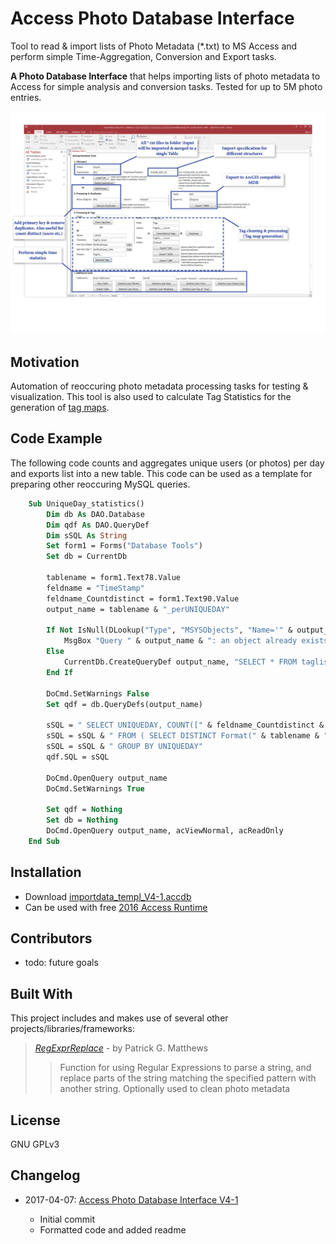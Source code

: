 Access Photo Database Interface
=============
Tool to read & import lists of Photo Metadata (*.txt) to MS Access and perform simple Time-Aggregation, Conversion and Export tasks.

**A Photo Database Interface** that helps importing lists of photo metadata to Access for simple analysis and conversion tasks. Tested for up to 5M photo entries.

![photo Database Interface](interface.png?raw=true)

## Motivation

Automation of reoccuring photo metadata processing tasks for testing & visualization. This tool is also used to calculate Tag Statistics for the generation of [tag maps](https://www.flickr.com/photos/64974314@N08/albums/72157628868173205).

## Code Example

The following code counts and aggregates unique users (or photos) per day and exports list into a new table. This code can be used as a template for preparing other reoccuring MySQL queries.

```vb
    Sub UniqueDay_statistics()
		Dim db As DAO.Database
		Dim qdf As DAO.QueryDef
		Dim sSQL As String
		Set form1 = Forms("Database Tools")
		Set db = CurrentDb

		tablename = form1.Text78.Value
		feldname = "TimeStamp"
		feldname_Countdistinct = form1.Text90.Value
		output_name = tablename & "_perUNIQUEDAY"

		If Not IsNull(DLookup("Type", "MSYSObjects", "Name='" & output_name & "'")) Then
			MsgBox "Query " & output_name & ": an object already exists with this name, using this one instead."
		Else
			CurrentDb.CreateQueryDef output_name, "SELECT * FROM taglist_templ"
		End If

		DoCmd.SetWarnings False
		Set qdf = db.QueryDefs(output_name)
	 
		sSQL = " SELECT UNIQUEDAY, COUNT([" & feldname_Countdistinct & "]) AS " & feldname_Countdistinct & "_COUNT"
		sSQL = sSQL & " FROM ( SELECT DISTINCT Format(" & tablename & ".[" & feldname & "],'mm/dd/yyyy') AS UNIQUEDAY, [" & feldname_Countdistinct & "] FROM " & tablename & ") AS TBL_tmp"
		sSQL = sSQL & " GROUP BY UNIQUEDAY"
		qdf.SQL = sSQL

		DoCmd.OpenQuery output_name
		DoCmd.SetWarnings True
			  
		Set qdf = Nothing
		Set db = Nothing
		DoCmd.OpenQuery output_name, acViewNormal, acReadOnly
	End Sub
```

## Installation

* Download [importdata_templ_V4-1.accdb](importdata_templ_V4-1.accdb)
* Can be used with free [2016 Access Runtime](https://www.microsoft.com/en-us/download/details.aspx?id=50040)

## Contributors

* todo: future goals

## Built With
This project includes and makes use of several other projects/libraries/frameworks:

>[*RegExprReplace*](http://www.experts-exchange.com/articles/Programming/Languages/Visual_Basic/Using-Regular-Expressions-in-Visual-Basic-for-Applications-and-Visual-Basic-6.html) - by Patrick G. Matthews
>> Function for using Regular Expressions to parse a string, and replace parts of the string matching the specified pattern with another string.
>> Optionally used to clean photo metadata

## License

GNU GPLv3

## Changelog

* 2017-04-07: [Access Photo Database Interface V4-1](importdata_templ_V4-1.accdb)

	* Initial commit
	* Formatted code and added readme

[//]: # (Readme formatting based on https://gist.github.com/PurpleBooth/109311bb0361f32d87a2) 
